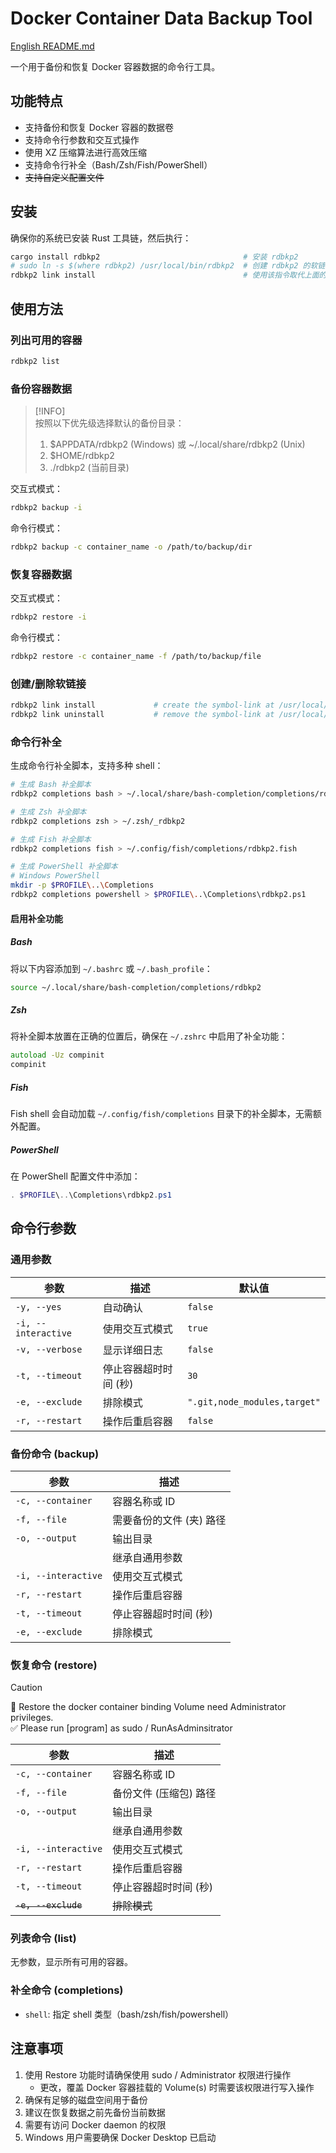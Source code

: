 # Docker Container Data Backup Tool

[English README.md](./README.md)

一个用于备份和恢复 Docker 容器数据的命令行工具。

## 功能特点

- 支持备份和恢复 Docker 容器的数据卷
- 支持命令行参数和交互式操作
- 使用 XZ 压缩算法进行高效压缩
- 支持命令行补全（Bash/Zsh/Fish/PowerShell）
- ~~支持自定义配置文件~~

## 安装

确保你的系统已安装 Rust 工具链，然后执行：

```bash
cargo install rdbkp2                                # 安装 rdbkp2
# sudo ln -s $(where rdbkp2) /usr/local/bin/rdbkp2  # 创建 rdbkp2 的软链接到 /usr/local/bin/rdbkp2, 以实现 sudo rdbkp2 ... 的用法
rdbkp2 link install                                 # 使用该指令取代上面的手动创建软链接
```

## 使用方法

### 列出可用的容器

```bash
rdbkp2 list
```

### 备份容器数据

> [!INFO]
> <br>按照以下优先级选择默认的备份目录：
> 1. $APPDATA/rdbkp2 (Windows) 或 ~/.local/share/rdbkp2 (Unix)
> 2. $HOME/rdbkp2
> 3. ./rdbkp2 (当前目录)

交互式模式：

```bash
rdbkp2 backup -i
```

命令行模式：

```bash
rdbkp2 backup -c container_name -o /path/to/backup/dir
```

### 恢复容器数据

交互式模式：

```bash
rdbkp2 restore -i
```

命令行模式：

```bash
rdbkp2 restore -c container_name -f /path/to/backup/file
```

### 创建/删除软链接

```bash
rdbkp2 link install             # create the symbol-link at /usr/local/bin/rdbkp2
rdbkp2 link uninstall           # remove the symbol-link at /usr/local/bin/rdbkp2
```


### 命令行补全

生成命令行补全脚本，支持多种 shell：

```bash
# 生成 Bash 补全脚本
rdbkp2 completions bash > ~/.local/share/bash-completion/completions/rdbkp2

# 生成 Zsh 补全脚本
rdbkp2 completions zsh > ~/.zsh/_rdbkp2

# 生成 Fish 补全脚本
rdbkp2 completions fish > ~/.config/fish/completions/rdbkp2.fish

# 生成 PowerShell 补全脚本
# Windows PowerShell
mkdir -p $PROFILE\..\Completions
rdbkp2 completions powershell > $PROFILE\..\Completions\rdbkp2.ps1
```

#### 启用补全功能

##### Bash

将以下内容添加到 `~/.bashrc` 或 `~/.bash_profile`：

```bash
source ~/.local/share/bash-completion/completions/rdbkp2
```

##### Zsh

将补全脚本放置在正确的位置后，确保在 `~/.zshrc` 中启用了补全功能：

```zsh
autoload -Uz compinit
compinit
```

##### Fish

Fish shell 会自动加载 `~/.config/fish/completions` 目录下的补全脚本，无需额外配置。

##### PowerShell

在 PowerShell 配置文件中添加：

```powershell
. $PROFILE\..\Completions\rdbkp2.ps1
```

## 命令行参数

### 通用参数

| 参数                | 描述                    | 默认值                         |
|---------------------|-------------------------|--------------------------------|
| `-y, --yes`         | 自动确认                | `false`                        |
| `-i, --interactive` | 使用交互式模式          | `true`                         |
| `-v, --verbose`     | 显示详细日志            | `false`                        |
| `-t, --timeout`     | 停止容器超时时间 (秒)   | `30`                           |
| `-e, --exclude`     | 排除模式                | `".git,node_modules,target"`   |
| `-r, --restart`     | 操作后重启容器          | `false`                        |

### 备份命令 (backup)

| 参数                | 描述                    |
|---------------------|-------------------------|
| `-c, --container`   | 容器名称或 ID           |
| `-f, --file`        | 需要备份的文件 (夹) 路径|
| `-o, --output`      | 输出目录                |
|                     | 继承自通用参数          |
| `-i, --interactive` | 使用交互式模式          |
| `-r, --restart`     | 操作后重启容器          |
| `-t, --timeout`     | 停止容器超时时间 (秒)   |
| `-e, --exclude`     | 排除模式                |

### 恢复命令 (restore)

> [!CAUTION]
> 💖 Restore the docker container binding Volume need Administrator privileges. <br>
> ✅ Please run [program] as sudo / RunAsAdminsitrator 

| 参数                | 描述                    |
|---------------------|-------------------------|
| `-c, --container`   | 容器名称或 ID           |
| `-f, --file`        | 备份文件 (压缩包) 路径  |
| `-o, --output`      | 输出目录                |
|                     | 继承自通用参数          |
| `-i, --interactive` | 使用交互式模式          |
| `-r, --restart`     | 操作后重启容器          |
| `-t, --timeout`     | 停止容器超时时间 (秒)   |
| ~~`-e, --exclude`~~ | ~~排除模式~~            |

### 列表命令 (list)

无参数，显示所有可用的容器。

### 补全命令 (completions)

- `shell`: 指定 shell 类型（bash/zsh/fish/powershell）

## 注意事项

1. 使用 Restore 功能时请确保使用 sudo / Administrator 权限进行操作
    - 更改，覆盖 Docker 容器挂载的 Volume(s) 时需要该权限进行写入操作 
1. 确保有足够的磁盘空间用于备份
2. 建议在恢复数据之前先备份当前数据
3. 需要有访问 Docker daemon 的权限
4. Windows 用户需要确保 Docker Desktop 已启动
